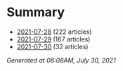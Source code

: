 # Summary
* [2021-07-28](https://github.com/nuuuwan/news_lk/blob/data/news_lk.2021-07-28.json) (222 articles)
* [2021-07-29](https://github.com/nuuuwan/news_lk/blob/data/news_lk.2021-07-29.json) (167 articles)
* [2021-07-30](https://github.com/nuuuwan/news_lk/blob/data/news_lk.2021-07-30.json) (32 articles)

*Generated at 08:08AM, July 30, 2021*